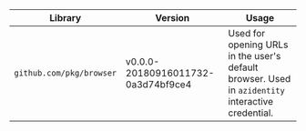 | Library    | Version | Usage                                            |
|------------|---------|--------------------------------------------------|
| `github.com/pkg/browser` | v0.0.0-20180916011732-0a3d74bf9ce4 | Used for opening URLs in the user's default browser.  Used in `azidentity` interactive credential. |